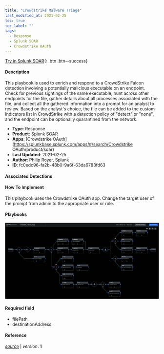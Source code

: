 ```yaml
---
title: "Crowdstrike Malware Triage"
last_modified_at: 2021-02-25
toc: true
toc_label: ""
tags:
  - Response
  - Splunk SOAR
  - Crowdstrike OAuth
---
```


[Try in Splunk SOAR](https://www.splunk.com/en_us/software/splunk-security-orchestration-and-automation.html){: .btn .btn--success}

#### Description

This playbook is used to enrich and respond to a CrowdStrike Falcon detection involving a potentially malicious executable on an endpoint. Check for previous sightings of the same executable, hunt across other endpoints for the file, gather details about all processes associated with the file, and collect all the gathered information into a prompt for an analyst to review. Based on the analyst&#39;s choice, the file can be added to the custom indicators list in CrowdStrike with a detection policy of &#34;detect&#34; or &#34;none&#34;, and the endpoint can be optionally quarantined from the network.

- **Type**: Response
- **Product**: Splunk SOAR
- **Apps**: [Crowdstrike OAuth](https://splunkbase.splunk.com/apps/#/search/Crowdstrike OAuth/product/soar)
- **Last Updated**: 2021-02-25
- **Author**: Philip Royer, Splunk
- **ID**: fc0edc96-fa2b-48b0-9a6f-63da6783fd63

#### Associated Detections


#### How To Implement
This playbook uses the Crowdstrike OAuth app. Change the target user of the prompt from admin to the appropriate user or role.

#### Playbooks
![](https://raw.githubusercontent.com/splunk/security_content/develop/playbooks/crowdstrike_malware_triage.png)

#### Required field
* filePath
* destinationAddress


#### Reference



[*source*](https://github.com/splunk/security_content/tree/develop/playbooks/crowdstrike_malware_triage.yml) \| *version*: **1**